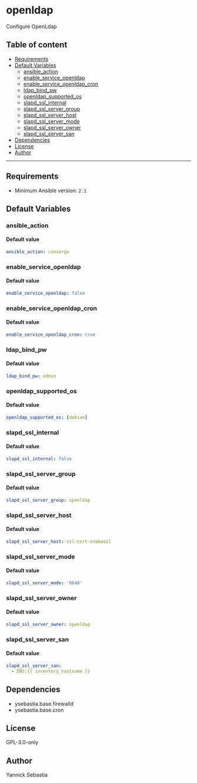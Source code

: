 # openldap

Configure OpenLdap

## Table of content

- [Requirements](#requirements)
- [Default Variables](#default-variables)
  - [ansible_action](#ansible_action)
  - [enable_service_openldap](#enable_service_openldap)
  - [enable_service_openldap_cron](#enable_service_openldap_cron)
  - [ldap_bind_pw](#ldap_bind_pw)
  - [openldap_supported_os](#openldap_supported_os)
  - [slapd_ssl_internal](#slapd_ssl_internal)
  - [slapd_ssl_server_group](#slapd_ssl_server_group)
  - [slapd_ssl_server_host](#slapd_ssl_server_host)
  - [slapd_ssl_server_mode](#slapd_ssl_server_mode)
  - [slapd_ssl_server_owner](#slapd_ssl_server_owner)
  - [slapd_ssl_server_san](#slapd_ssl_server_san)
- [Dependencies](#dependencies)
- [License](#license)
- [Author](#author)

---

## Requirements

- Minimum Ansible version: `2.1`

## Default Variables

### ansible_action

#### Default value

```YAML
ansible_action: converge
```

### enable_service_openldap

#### Default value

```YAML
enable_service_openldap: false
```

### enable_service_openldap_cron

#### Default value

```YAML
enable_service_openldap_cron: true
```

### ldap_bind_pw

#### Default value

```YAML
ldap_bind_pw: admin
```

### openldap_supported_os

#### Default value

```YAML
openldap_supported_os: [debian]
```

### slapd_ssl_internal

#### Default value

```YAML
slapd_ssl_internal: false
```

### slapd_ssl_server_group

#### Default value

```YAML
slapd_ssl_server_group: openldap
```

### slapd_ssl_server_host

#### Default value

```YAML
slapd_ssl_server_host: ssl-cert-snakeoil
```

### slapd_ssl_server_mode

#### Default value

```YAML
slapd_ssl_server_mode: '0640'
```

### slapd_ssl_server_owner

#### Default value

```YAML
slapd_ssl_server_owner: openldap
```

### slapd_ssl_server_san

#### Default value

```YAML
slapd_ssl_server_san:
  - DNS:{{ inventory_hostname }}
```

## Dependencies

- ysebastia.base.firewalld
- ysebastia.base.cron

## License

GPL-3.0-only

## Author

Yannick Sebastia
